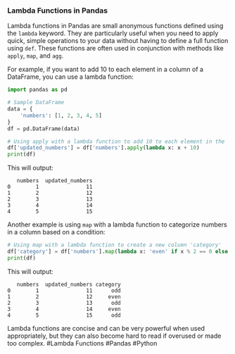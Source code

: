 ### Lambda Functions in Pandas

Lambda functions in Pandas are small anonymous functions defined using the `lambda` keyword. They are particularly useful when you need to apply quick, simple operations to your data without having to define a full function using `def`. These functions are often used in conjunction with methods like `apply`, `map`, and `agg`.

For example, if you want to add 10 to each element in a column of a DataFrame, you can use a lambda function:

```python
import pandas as pd

# Sample DataFrame
data = {
    'numbers': [1, 2, 3, 4, 5]
}
df = pd.DataFrame(data)

# Using apply with a lambda function to add 10 to each element in the 'numbers' column
df['updated_numbers'] = df['numbers'].apply(lambda x: x + 10)
print(df)
```

This will output:

```
   numbers  updated_numbers
0        1               11
1        2               12
2        3               13
3        4               14
4        5               15
```

Another example is using `map` with a lambda function to categorize numbers in a column based on a condition:

```python
# Using map with a lambda function to create a new column 'category'
df['category'] = df['numbers'].map(lambda x: 'even' if x % 2 == 0 else 'odd')
print(df)
```

This will output:

```
   numbers  updated_numbers category
0        1               11      odd
1        2               12     even
2        3               13      odd
3        4               14     even
4        5               15      odd
```

Lambda functions are concise and can be very powerful when used appropriately, but they can also become hard to read if overused or made too complex. #Lambda Functions #Pandas #Python